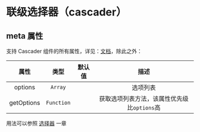 # 联级选择器（cascader）

<vuep  template="#cascader-example"></vuep>

<script v-pre type="text/x-template" id="cascader-example">
<template>
  <vue-fa-form :form-item="formItems"
               :get-form-data="getFormData"
               @submit="submit" />
</template>

<script>
export default {
  data() {
    return {
      formItems: [
        {
          label: '选项值',
          key: 'value',
          type: 'cascader',
          meta: {
            clearable: true,
            collapseTags: true,
            filterable: true,
            props: {
              expandTrigger: 'hover'
            },
            options: [
              {
                value: 'zhinan',
                label: '指南',
                children: [
                  {
                    value: 'shejiyuanze',
                    label: '设计原则',
                    children: [
                      {
                        value: 'yizhi',
                        label: '一致'
                      },
                      {
                        value: 'fankui',
                        label: '反馈'
                      },
                      {
                        value: 'xiaolv',
                        label: '效率'
                      },
                      {
                        value: 'kekong',
                        label: '可控'
                      }
                    ]
                  },
                  {
                    value: 'daohang',
                    label: '导航',
                    children: [
                      {
                        value: 'cexiangdaohang',
                        label: '侧向导航'
                      },
                      {
                        value: 'dingbudaohang',
                        label: '顶部导航'
                      }
                    ]
                  }
                ]
              },
              {
                value: 'zujian',
                label: '组件',
                children: [
                  {
                    value: 'basic',
                    label: 'Basic',
                    children: [
                      {
                        value: 'layout',
                        label: 'Layout 布局'
                      },
                      {
                        value: 'color',
                        label: 'Color 色彩'
                      },
                      {
                        value: 'typography',
                        label: 'Typography 字体'
                      },
                      {
                        value: 'icon',
                        label: 'Icon 图标'
                      },
                      {
                        value: 'button',
                        label: 'Button 按钮'
                      }
                    ]
                  },
                  {
                    value: 'form',
                    label: 'Form',
                    children: [
                      {
                        value: 'radio',
                        label: 'Radio 单选框'
                      },
                      {
                        value: 'checkbox',
                        label: 'Checkbox 多选框'
                      },
                      {
                        value: 'input',
                        label: 'Input 输入框'
                      },
                      {
                        value: 'input-number',
                        label: 'InputNumber 计数器'
                      },
                      {
                        value: 'select',
                        label: 'Select 选择器'
                      },
                      {
                        value: 'cascader',
                        label: 'Cascader 级联选择器'
                      },
                      {
                        value: 'switch',
                        label: 'Switch 开关'
                      },
                      {
                        value: 'slider',
                        label: 'Slider 滑块'
                      },
                      {
                        value: 'time-picker',
                        label: 'TimePicker 时间选择器'
                      },
                      {
                        value: 'date-picker',
                        label: 'DatePicker 日期选择器'
                      },
                      {
                        value: 'datetime-picker',
                        label: 'DateTimePicker 日期时间选择器'
                      },
                      {
                        value: 'upload',
                        label: 'Upload 上传'
                      },
                      {
                        value: 'rate',
                        label: 'Rate 评分'
                      },
                      {
                        value: 'form',
                        label: 'Form 表单'
                      }
                    ]
                  },
                  {
                    value: 'data',
                    label: 'Data',
                    children: [
                      {
                        value: 'table',
                        label: 'Table 表格'
                      },
                      {
                        value: 'tag',
                        label: 'Tag 标签'
                      },
                      {
                        value: 'progress',
                        label: 'Progress 进度条'
                      },
                      {
                        value: 'tree',
                        label: 'Tree 树形控件'
                      },
                      {
                        value: 'pagination',
                        label: 'Pagination 分页'
                      },
                      {
                        value: 'badge',
                        label: 'Badge 标记'
                      }
                    ]
                  },
                  {
                    value: 'notice',
                    label: 'Notice',
                    children: [
                      {
                        value: 'alert',
                        label: 'Alert 警告'
                      },
                      {
                        value: 'loading',
                        label: 'Loading 加载'
                      },
                      {
                        value: 'message',
                        label: 'Message 消息提示'
                      },
                      {
                        value: 'message-box',
                        label: 'MessageBox 弹框'
                      },
                      {
                        value: 'notification',
                        label: 'Notification 通知'
                      }
                    ]
                  },
                  {
                    value: 'navigation',
                    label: 'Navigation',
                    children: [
                      {
                        value: 'menu',
                        label: 'NavMenu 导航菜单'
                      },
                      {
                        value: 'tabs',
                        label: 'Tabs 标签页'
                      },
                      {
                        value: 'breadcrumb',
                        label: 'Breadcrumb 面包屑'
                      },
                      {
                        value: 'dropdown',
                        label: 'Dropdown 下拉菜单'
                      },
                      {
                        value: 'steps',
                        label: 'Steps 步骤条'
                      }
                    ]
                  },
                  {
                    value: 'others',
                    label: 'Others',
                    children: [
                      {
                        value: 'dialog',
                        label: 'Dialog 对话框'
                      },
                      {
                        value: 'tooltip',
                        label: 'Tooltip 文字提示'
                      },
                      {
                        value: 'popover',
                        label: 'Popover 弹出框'
                      },
                      {
                        value: 'card',
                        label: 'Card 卡片'
                      },
                      {
                        value: 'carousel',
                        label: 'Carousel 走马灯'
                      },
                      {
                        value: 'collapse',
                        label: 'Collapse 折叠面板'
                      }
                    ]
                  }
                ]
              },
              {
                value: 'ziyuan',
                label: '资源',
                children: [
                  {
                    value: 'axure',
                    label: 'Axure Components'
                  },
                  {
                    value: 'sketch',
                    label: 'Sketch Templates'
                  },
                  {
                    value: 'jiaohu',
                    label: '组件交互文档'
                  }
                ]
              }
            ]
          }
        }
      ],
      getFormData: () => ({
        value: ''
      })
    }
  },
  methods: {
    submit(data) {
      console.log(data)
    }
  }
}
</script>
</script>

## meta 属性

支持 Cascader 组件的所有属性，详见：[文档](https://element.eleme.cn/#/zh-CN/component/cascader)，除此之外：

|    属性    |    类型    | 默认值 |                    描述                     |
| :--------: | :--------: | :----: | :-----------------------------------------: |
|  options   |  `Array`   |        |                  选项列表                   |
| getOptions | `Function` |        | 获取选项列表方法，该属性优先级比`options`高 |

用法可以参照 [选择器](/zh-cn/form-items/select?id=options) 一章